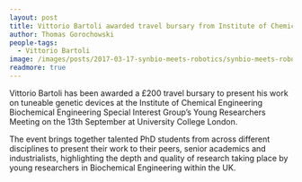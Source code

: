 ```yaml
---
layout: post
title: Vittorio Bartoli awarded travel bursary from Institute of Chemical Engineering Biochemical Engineering
author: Thomas Gorochowski
people-tags: 
  - Vittorio Bartoli
image: /images/posts/2017-03-17-synbio-meets-robotics/synbio-meets-robotics-2.jpg
readmore: true
---
```

Vittorio Bartoli has been awarded a £200 travel bursary to present his work on tuneable genetic devices at the Institute of Chemical Engineering Biochemical Engineering Special Interest Group’s Young Researchers Meeting on the 13th September at University College London.

The event brings together talented PhD students from across different disciplines to present their work to their peers, senior academics and industrialists, highlighting the depth and quality of research taking place by young researchers in Biochemical Engineering within the UK.
